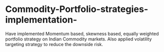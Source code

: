 # Commodity-Portfolio-strategies-implementation-
Have implemented Momentum based, skewness based, equally weighted portfolio strategy on Indian Commodity markets. Also applied volatility targeting strategy to reduce the downside risk. 
